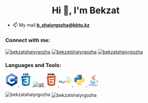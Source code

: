 <h1 align="center">Hi 👋, I'm Bekzat</h1>

- 📫 My mail **b_shaiyrgozha@kbtu.kz**

<h3 align="left">Connect with me:</h3>
<p align="left">
<a href="https://linkedin.com/in/bekzat-shaiyrgozha-12456b302" target="blank"><img align="center" src="https://raw.githubusercontent.com/rahuldkjain/github-profile-readme-generator/master/src/images/icons/Social/linked-in-alt.svg" alt="bekzatshaiyrgozha" height="30" width="40" /></a>
<a href="https://instagram.com/b_e_k_k_a_a" target="blank"><img align="center" src="https://raw.githubusercontent.com/rahuldkjain/github-profile-readme-generator/master/src/images/icons/Social/instagram.svg" alt="bekzatshaiyrgozha" height="30" width="40" /></a>
<a href="https://t.me/b_e_k_k_a_a" target="blank"><img align="center" src="https://upload.wikimedia.org/wikipedia/commons/8/82/Telegram_logo.svg" alt="bekzatshaiyrgozha" height="30" width="40" /></a>

</p>

<h3 align="left">Languages and Tools:</h3>
<p align="left"> <a href="https://cplusplus.com" target="_blank" rel="noreferrer"> <img src="https://raw.githubusercontent.com/devicons/devicon/master/icons/cplusplus/cplusplus-original.svg" alt="cplusplus" width="40" height="40"/> </a> <a href="https://www.w3schools.com/css/" target="_blank" rel="noreferrer"> <img src="https://raw.githubusercontent.com/devicons/devicon/master/icons/css3/css3-original-wordmark.svg" alt="css3" width="40" height="40"/> </a>  <a href="https://git-scm.com/" target="_blank" rel="noreferrer"> <img src="https://www.vectorlogo.zone/logos/git-scm/git-scm-icon.svg" alt="git" width="40" height="40"/> </a>  <a href="https://www.w3.org/html/" target="_blank" rel="noreferrer"> <img src="https://raw.githubusercontent.com/devicons/devicon/master/icons/html5/html5-original-wordmark.svg" alt="html5" width="40" height="40"/> </a> <a href="https://www.mysql.com/" target="_blank" rel="noreferrer"> <img src="https://raw.githubusercontent.com/devicons/devicon/master/icons/mysql/mysql-original-wordmark.svg" alt="mysql" width="40" height="40"/> </a> <a href="https://www.python.org" target="_blank" rel="noreferrer"> <img src="https://raw.githubusercontent.com/devicons/devicon/master/icons/python/python-original.svg" alt="python" width="40" height="40"/> </a> <a href="https://www.java.com" target="_blank" rel="noreferrer"> 
    <img src="https://raw.githubusercontent.com/devicons/devicon/master/icons/java/java-original.svg" alt="java" width="40" height="40"/> 
</a>
</p>

<p><img align="left" src="https://github-readme-stats.vercel.app/api/top-langs?username=bekzatshaiyrgozha&show_icons=true&locale=en&layout=compact" alt="bekzatshaiyrgozha" /></p>

<p>&nbsp;<img align="center" src="https://github-readme-stats.vercel.app/api?username=bekzatshaiyrgozha&show_icons=true&locale=en" alt="bekzatshaiyrgozha" /></p>
